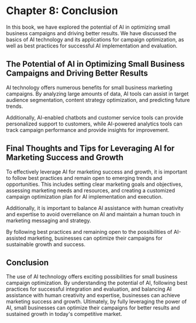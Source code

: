 Chapter 8: Conclusion
=====================

In this book, we have explored the potential of AI in optimizing small business campaigns and driving better results. We have discussed the basics of AI technology and its applications for campaign optimization, as well as best practices for successful AI implementation and evaluation.

The Potential of AI in Optimizing Small Business Campaigns and Driving Better Results
-------------------------------------------------------------------------------------

AI technology offers numerous benefits for small business marketing campaigns. By analyzing large amounts of data, AI tools can assist in target audience segmentation, content strategy optimization, and predicting future trends.

Additionally, AI-enabled chatbots and customer service tools can provide personalized support to customers, while AI-powered analytics tools can track campaign performance and provide insights for improvement.

Final Thoughts and Tips for Leveraging AI for Marketing Success and Growth
--------------------------------------------------------------------------

To effectively leverage AI for marketing success and growth, it is important to follow best practices and remain open to emerging trends and opportunities. This includes setting clear marketing goals and objectives, assessing marketing needs and resources, and creating a customized campaign optimization plan for AI implementation and execution.

Additionally, it is important to balance AI assistance with human creativity and expertise to avoid overreliance on AI and maintain a human touch in marketing messaging and strategy.

By following best practices and remaining open to the possibilities of AI-assisted marketing, businesses can optimize their campaigns for sustainable growth and success.

Conclusion
----------

The use of AI technology offers exciting possibilities for small business campaign optimization. By understanding the potential of AI, following best practices for successful integration and evaluation, and balancing AI assistance with human creativity and expertise, businesses can achieve marketing success and growth. Ultimately, by fully leveraging the power of AI, small businesses can optimize their campaigns for better results and sustained growth in today's competitive market.
